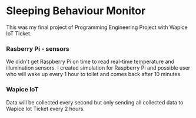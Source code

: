 # Sleeping Behaviour Monitor
This was my final project of Programming Engineering Project with Wapice IoT Ticket.

### Rasberry Pi - sensors
We didn't get Raspberry Pi on time to read real-time temperature and illumination sensors.
I created simulation for Raspberry Pi and possible user who will wake up every 1 hour
to toilet and comes back after 10 minutes.

### Wapice IoT
Data will be collected every second but only sending all collected data to Wapice Iot Ticket every 2
hours.
